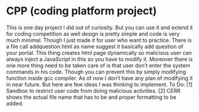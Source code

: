# CPP (coding platform project)
This is one day project I did out of curiosity. But you can use it and extend it for coding competition as well design is pretty simple and code is very much minimal. Though I just made it for user who want to practice.
There is a file call addquestion.html as name suggest it basically add question of your portal. This thing creates html page dynamically so malicious user can always inject a JavaScript in this so you have to modify it.
Moreover there is one more thing need to be taken care of is that user don’t enter the system commands in his code. Though you can prevent this by simply modifying function inside gcc compiler.
As of now I don’t have any plan of modifying it in near future. But here are few ideas I was thinking to implement.
To Do:
[1] Sandbox to restrict user code from doing malicious activities.
[2] CERR shows the actual file name that has to be and proper formatting to be added.
